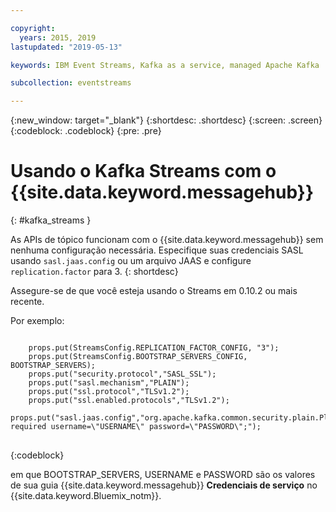 ```yaml
---

copyright:
  years: 2015, 2019
lastupdated: "2019-05-13"

keywords: IBM Event Streams, Kafka as a service, managed Apache Kafka

subcollection: eventstreams

---
```


{:new_window: target="_blank"}
{:shortdesc: .shortdesc}
{:screen: .screen}
{:codeblock: .codeblock}
{:pre: .pre}

# Usando o Kafka Streams com o {{site.data.keyword.messagehub}}
{: #kafka_streams }

As APIs de tópico funcionam com o {{site.data.keyword.messagehub}} sem nenhuma configuração necessária. Especifique suas credenciais SASL usando
<code>sasl.jaas.config</code> ou um arquivo JAAS e configure <code>replication.factor</code> para 3.
{: shortdesc}

Assegure-se de que você esteja usando o Streams em 0.10.2 ou mais recente.   

Por exemplo:

<pre>
<code>
    props.put(StreamsConfig.REPLICATION_FACTOR_CONFIG, "3");
    props.put(StreamsConfig.BOOTSTRAP_SERVERS_CONFIG, BOOTSTRAP_SERVERS);
    props.put("security.protocol","SASL_SSL");
    props.put("sasl.mechanism","PLAIN");
    props.put("ssl.protocol","TLSv1.2");
    props.put("ssl.enabled.protocols","TLSv1.2");
    props.put("sasl.jaas.config","org.apache.kafka.common.security.plain.PlainLoginModule required username=\"USERNAME\" password=\"PASSWORD\";");
</code>
</pre>
{:codeblock}

em que BOOTSTRAP_SERVERS, USERNAME e PASSWORD são os valores de sua guia
{{site.data.keyword.messagehub}} **Credenciais de serviço** no
{{site.data.keyword.Bluemix_notm}}.

<!--
new topic that includes content from existing topics about samples and migration
-->
